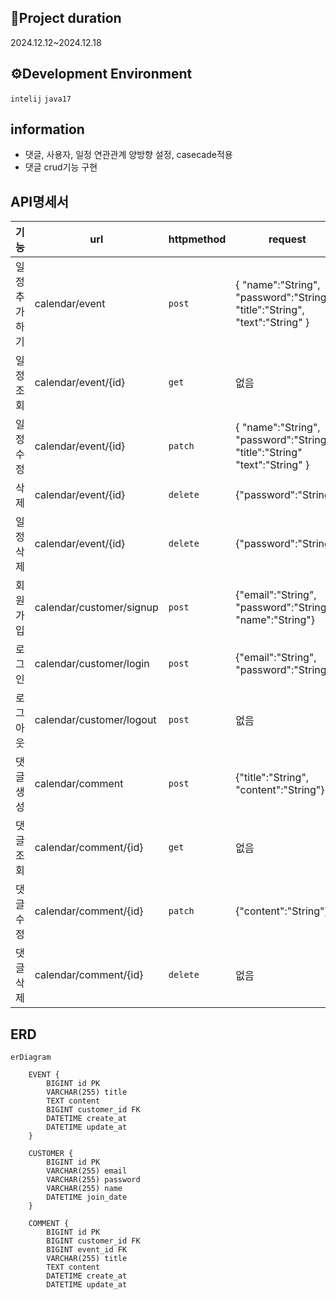  ## 📅Project duration
2024.12.12~2024.12.18

## ⚙️Development Environment
```intelij``` ```java17```

## information
- 댓글, 사용자, 일정 연관관계 양방향 설정, casecade적용
- 댓글 crud기능 구현


## API명세서

| 기능         | url                                        | httpmethod | request                                                     | response                                                                                        | HttpStatus |
|--------------|--------------------------------------------|------------|-------------------------------------------------------------|-------------------------------------------------------------------------------------------------|------------|
| 일정추가하기 |   calendar/event                              | ```post```       | { "name":"String",  "password":"String", "title":"String", "text":"String" } | { "name":"String", "title":"String",  "text":"String", "CreationDate":"String", "ModificationDate":"String" }     | ```201```        |
| 일정조회     | calendar/event/{id} | ```get```| 없음 |{ "name":"String", "title":"String", "text":"String", "CreationDate":"String", "ModificationDate":"String" } | ```200```|
| 일정수정     | calendar/event/{id}                                      | ```patch```       | { "name":"String", "password":"String", "title":"String" "text":"String" }       | "name":"String", "title":"String",  "text":"String", "CreationDate":"String", "ModificationDate":"String" }| ```200```        |
| 삭제         | calendar/event/{id}| ```delete```|  {"password":"String"}| 없음| ```204```        |
|일정삭제         | calendar/event/{id}| ```delete```     |  {"password":"String"}   | 없음  | ```204```        |
|회원가입|calendar/customer/signup|```post```|{"email":"String", "password":"String", "name":"String"}|{"id":"Long","email":"String", "password":"String", "name":"String", "joindate":"Localdatetime"}|```201```
|로그인|calendar/customer/login|```post```|{"email":"String", "password":"String"}|없음|```200```|
|로그아웃|calendar/customer/logout|```post```|없음|없음|```200```|
|댓글생성|calendar/comment|```post```|{"title":"String", "content":"String"}|{"id":"Long", "title":"String", "content":"String","createAt":"LocalDateTime","updateAt":"LocalDateTime"}|```201```|
|댓글조회|calendar/comment/{id}|```get```|없음|{"id":"Long", "content":"String","createAt":"LocalDateTime","updateAt":"LocalDateTime"}|```200```|
|댓글수정|calendar/comment/{id}|```patch```|{"content":"String"}|{"id":"Long", "content":"String","createAt":"LocalDateTime","updateAt":"LocalDateTime"}|```200```|
|댓글삭제|calendar/comment/{id}|```delete```|없음|없음|```200```|


## ERD
```mermaid
erDiagram

    EVENT {
        BIGINT id PK
        VARCHAR(255) title
        TEXT content
        BIGINT customer_id FK
        DATETIME create_at
        DATETIME update_at
    }

    CUSTOMER {
        BIGINT id PK
        VARCHAR(255) email
        VARCHAR(255) password
        VARCHAR(255) name
        DATETIME join_date
    }

    COMMENT {
        BIGINT id PK
        BIGINT customer_id FK
        BIGINT event_id FK
        VARCHAR(255) title
        TEXT content
        DATETIME create_at
        DATETIME update_at

